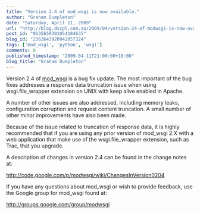 ```yaml
---
title: "Version 2.4 of mod_wsgi is now available."
author: "Graham Dumpleton"
date: "Saturday, April 11, 2009"
url: "http://blog.dscpl.com.au/2009/04/version-24-of-modwsgi-is-now-available.html"
post_id: "9135659301054184635"
blog_id: "2363643920942057324"
tags: ['mod_wsgi', 'python', 'wsgi']
comments: 0
published_timestamp: "2009-04-11T21:00:00+10:00"
blog_title: "Graham Dumpleton"
---
```


Version 2.4 of [mod\_wsgi](http://www.modwsgi.org/) is a bug fix update. The most important of the bug fixes addresses a response data truncation issue when using wsgi.file\_wrapper extension on UNIX with keep alive enabled in Apache.  
  
A number of other issues are also addressed, including memory leaks, configuration corruption and request content truncation. A small number of other minor improvements have also been made.  
  
Because of the issue related to truncation of response data, it is highly recommended that if you are using any prior version of mod\_wsgi 2.X with a web application that make use of the wsgi.file\_wrapper extension, such as Trac, that you upgrade.  
  
A description of changes in version 2.4 can be found in the change notes at:  
  
<http://code.google.com/p/modwsgi/wiki/ChangesInVersion0204>  
  
If you have any questions about mod\_wsgi or wish to provide feedback, use the Google group for mod\_wsgi found at:  
  
<http://groups.google.com/group/modwsgi>
